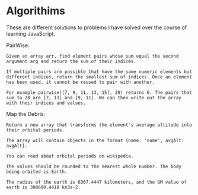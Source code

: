# Algorithims


These are different solutions to problems I have solved over the course of learning JavaScript.



PairWise:

	Given an array arr, find element pairs whose sum equal the second argument arg and return the sum of their indices.

	If multiple pairs are possible that have the same numeric elements but different indices, return the smallest sum of indices. Once an element has been used, it cannot be reused to pair with another.

	For example pairwise([7, 9, 11, 13, 15], 20) returns 6. The pairs that sum to 20 are [7, 13] and [9, 11]. We can then write out the array with their indices and values.

Map the Debris:

	Return a new array that transforms the element's average altitude into their orbital periods.

	The array will contain objects in the format {name: 'name', avgAlt: avgAlt}.

	You can read about orbital periods on wikipedia.

	The values should be rounded to the nearest whole number. The body being orbited is Earth.
	
	The radius of the earth is 6367.4447 kilometers, and the GM value of earth is 398600.4418 km3s-2.